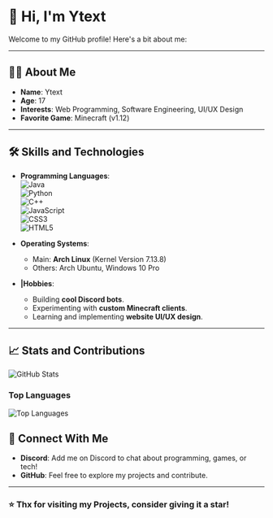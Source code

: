 # 👋 Hi, I'm **Ytext**

Welcome to my GitHub profile! Here's a bit about me:

---

## 🧑‍💻 **About Me**
- **Name**: Ytext
- **Age**: 17
- **Interests**: Web Programming, Software Engineering, UI/UX Design
- **Favorite Game**: Minecraft (v1.12)

---

## 🛠️ **Skills and Technologies**
- **Programming Languages**:  
  ![Java](https://img.shields.io/badge/Java-%23ED8B00.svg?style=for-the-badge&logo=java&logoColor=white)  
  ![Python](https://img.shields.io/badge/Python-%233776AB.svg?style=for-the-badge&logo=python&logoColor=white)  
  ![C++](https://img.shields.io/badge/C++-%2300599C.svg?style=for-the-badge&logo=c%2B%2B&logoColor=white)  
  ![JavaScript](https://img.shields.io/badge/JavaScript-%23F7DF1E.svg?style=for-the-badge&logo=javascript&logoColor=black)  
  ![CSS3](https://img.shields.io/badge/CSS3-%23332.svg?style=for-the-badge&logo=css3&logoColor=white)  
  ![HTML5](https://img.shields.io/badge/HTML5-%23E34F26.svg?style=for-the-badge&logo=html5&logoColor=white)

- **Operating Systems**:  
  - Main: **Arch Linux** (Kernel Version 7.13.8)  
  - Others: Arch Ubuntu, Windows 10 Pro

- **|Hobbies**:  
  - Building **cool Discord bots**.  
  - Experimenting with **custom Minecraft clients**.  
  - Learning and implementing **website UI/UX design**.

---

## 📈 **Stats and Contributions**
![GitHub Stats](https://github-readme-stats.vercel.app/api?username=sudoYtext&show_icons=true&theme=radical)  

### Top Languages
![Top Languages](https://github-readme-stats.vercel.app/api/top-langs/?username=sudoYtext&layout=compact&theme=radical)

## 🤝 **Connect With Me**
- **Discord**: Add me on Discord to chat about programming, games, or tech!
- **GitHub**: Feel free to explore my projects and contribute.

---

### ⭐ Thx for visiting my Projects, consider giving it a star!
